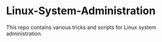 # Linux-System-Administration
This repo contains various tricks and scripts for Linux system administration.
